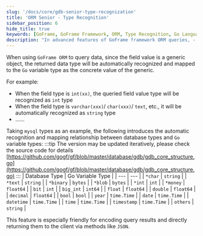 ```yaml
---
slug: '/docs/core/gdb-senior-type-recognization'
title: 'ORM Senior - Type Recognition'
sidebar_position: 6
hide_title: true
keywords: [GoFrame, GoFrame Framework, ORM, Type Recognition, Go Language, Database Mapping, Automatic Recognition, MySQL, Data Types, Query]
description: "In advanced features of GoFrame framework ORM queries, - Type Recognition. Through the GoFrame framework, field values in the query results will be automatically recognized and mapped to the corresponding Go language variable types, such as int type or string type. This functionality is very useful for encoding query results and directly returning them to the client via JSON and helps to improve development efficiency."
---
```


When using `GoFrame ORM` to query data, since the field value is a generic object, the returned data type will be automatically recognized and mapped to the `Go` variable type as the concrete value of the generic.

For example:

- When the field type is `int(xx)`, the queried field value type will be recognized as `int` type
- When the field type is `varchar(xxx)`/ `char(xxx)`/ `text`, etc., it will be automatically recognized as `string` type
- ……

Taking `mysql` types as an example, the following introduces the automatic recognition and mapping relationship between database types and `Go` variable types:
:::tip
The version may be updated iteratively, please check the source code for details [https://github.com/gogf/gf/blob/master/database/gdb/gdb_core_structure.go](https://github.com/gogf/gf/blob/master/database/gdb/gdb_core_structure.go)
:::
| Database Type | Go Variable Type |
| --- | --- |
| `*char` | `string` |
| `*text` | `string` |
| `*binary` | `bytes` |
| `*blob` | `bytes` |
| `*int` | `int` |
| `*money` | `float64` |
| `bit` | `int` |
| `big_int` | `int64` |
| `float` | `float64` |
| `double` | `float64` |
| `decimal` | `float64` |
| `bool` | `bool` |
| `year` | `time.Time` |
| `date` | `time.Time` |
| `datetime` | `time.Time` |
| `time` | `time.Time` |
| `timestamp` | `time.Time` |
| `others` | `string` |

This feature is especially friendly for encoding query results and directly returning them to the client via methods like `JSON`.